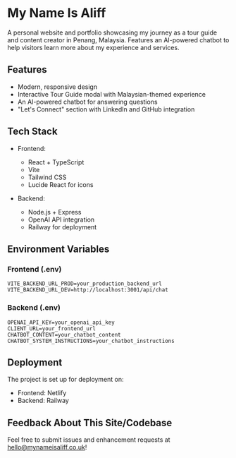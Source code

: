 # My Name Is Aliff

A personal website and portfolio showcasing my journey as a tour guide and content creator in Penang, Malaysia. Features an AI-powered chatbot to help visitors learn more about my experience and services.

## Features

- Modern, responsive design
- Interactive Tour Guide modal with Malaysian-themed experience
- An AI-powered chatbot for answering questions
- "Let's Connect" section with LinkedIn and GitHub integration

## Tech Stack

- Frontend:
  - React + TypeScript
  - Vite
  - Tailwind CSS
  - Lucide React for icons

- Backend:
  - Node.js + Express
  - OpenAI API integration
  - Railway for deployment

## Environment Variables

### Frontend (.env)
```
VITE_BACKEND_URL_PROD=your_production_backend_url
VITE_BACKEND_URL_DEV=http://localhost:3001/api/chat
```

### Backend (.env)
```
OPENAI_API_KEY=your_openai_api_key
CLIENT_URL=your_frontend_url
CHATBOT_CONTENT=your_chatbot_content
CHATBOT_SYSTEM_INSTRUCTIONS=your_chatbot_instructions
```

## Deployment

The project is set up for deployment on:
- Frontend: Netlify
- Backend: Railway

## Feedback About This Site/Codebase

Feel free to submit issues and enhancement requests at hello@mynameisaliff.co.uk!

